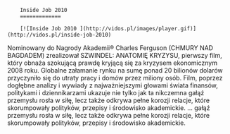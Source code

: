 
        Inside Job 2010 
        =============
        
        [![Inside Job 2010 ](http://vidos.pl/images/player.gif)](http://vidos.pl/inside-job-2010)
        
        
 Nominowany do Nagrody Akademii® Charles Ferguson (CHMURY NAD BAGDADEM) zrealizował SZWINDEL: ANATOMIĘ KRYZYSU, pierwszy film, który obnaża szokującą prawdę kryjącą się za kryzysem ekonomicznym 2008 roku. Globalne załamanie rynku na sumę ponad 20 bilionów dolarów przyczyniło się do utraty pracy i domów przez miliony osób. Film, poprzez dogłębne analizy i wywiady z najważniejszymi głowami świata finansów, politykami i dziennikarzami ukazuje nie tylko jak ta nikczemna gałąź przemysłu rosła w siłę, lecz także odkrywa pełne korozji relacje, które skorumpowały polityków, przepisy i środowisko akademickie.   ... gałąź przemysłu rosła w siłę, lecz także odkrywa pełne korozji relacje, które skorumpowały polityków, przepisy i środowisko akademickie.
    
